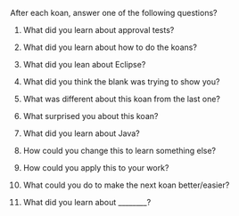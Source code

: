 After each koan, answer one of the following questions?

1.	What did you learn about approval tests?

2.	What did you learn about how to do the koans?

3.	What did you lean about Eclipse?

4.	What did you think the blank was trying to show you?

5.	What was different about this koan from the last one?

6.	What surprised you about this koan?

7.	What did you learn about Java?

8.	How could you change this to learn something else?

9.	How could you apply this to your work?

10.	 What could you do to make the next koan better/easier?

11.	What did you learn about ________?
